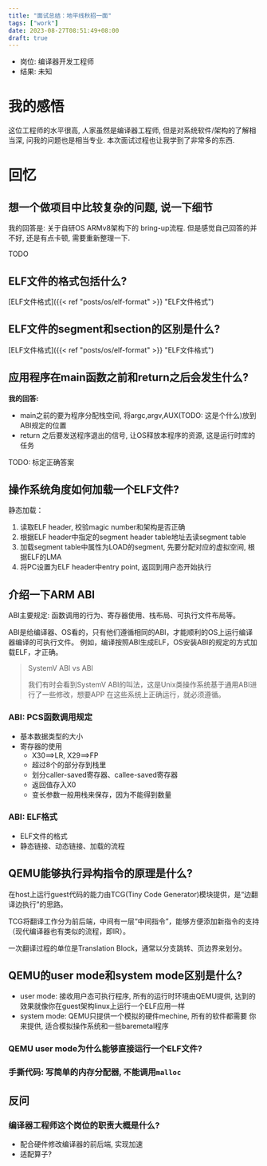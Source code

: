 ```yaml
---
title: "面试总结：地平线秋招一面"
tags: ["work"]
date: 2023-08-27T08:51:49+08:00
draft: true
---
```

- 岗位: 编译器开发工程师
- 结果: 未知

# 我的感悟
这位工程师的水平很高, 人家虽然是编译器工程师, 但是对系统软件/架构的了解相当深,
问我的问题也是相当专业. 本次面试过程也让我学到了非常多的东西.

# 回忆

## 想一个做项目中比较复杂的问题, 说一下细节

我的回答是: 关于自研OS ARMv8架构下的 bring-up流程. 但是感觉自己回答的并不好,
还是有点卡顿, 需要重新整理一下.

TODO

## ELF文件的格式包括什么?
[ELF文件格式]({{< ref "posts/os/elf-format" >}} "ELF文件格式")

## ELF文件的segment和section的区别是什么?
[ELF文件格式]({{< ref "posts/os/elf-format" >}} "ELF文件格式")


## 应用程序在main函数之前和return之后会发生什么?
**我的回答:**
- main之前的要为程序分配栈空间, 将argc,argv,AUX(TODO: 
这是个什么)放到ABI规定的位置
- return 之后要发送程序退出的信号, 让OS释放本程序的资源, 这是运行时库的任务

TODO: 标定正确答案

## 操作系统角度如何加载一个ELF文件?
静态加载：
1. 读取ELF header, 校验magic number和架构是否正确
2. 根据ELF header中指定的segment header table地址去读segment table
3. 加载segment table中属性为LOAD的segment, 先要分配对应的虚拟空间, 根据ELF的LMA
4. 将PC设置为ELF header中entry point, 返回到用户态开始执行


## 介绍一下ARM ABI

ABI主要规定: 函数调用的行为、寄存器使用、栈布局、可执行文件布局等。

ABI是给编译器、OS看的，只有他们遵循相同的ABI，才能顺利的OS上运行编译器编译的可执行文件。
例如，编译按照ABI生成ELF，OS安装ABI的规定的方式加载ELF，才正确。

>SystemV ABI vs ABI
>
>我们有时会看到SystemV ABI的叫法，这是Unix类操作系统基于通用ABI进行了一些修改，想要APP
>在这些系统上正确运行，就必须遵循。
### ABI: PCS函数调用规定
- 基本数据类型的大小
- 寄存器的使用
  - X30==>LR, X29==>FP
  - 超过8个的部分存到栈里
  - 划分caller-saved寄存器、callee-saved寄存器
  - 返回值存入X0
  - 变长参数一般用栈来保存，因为不能得到数量

### ABI: ELF格式
- ELF文件的格式
- 静态链接、动态链接、加载的流程



## QEMU能够执行异构指令的原理是什么?

在host上运行guest代码的能力由TCG(Tiny Code Generator)模块提供，是“边翻译边执行”的思路。

TCG将翻译工作分为前后端，中间有一层“中间指令”，能够方便添加新指令的支持（现代编译器也有类似的流程，即IR）。

一次翻译过程的单位是Translation Block，通常以分支跳转、页边界来划分。

## QEMU的user mode和system mode区别是什么?
- user mode: 接收用户态可执行程序, 所有的运行时环境由QEMU提供, 
  达到的效果就像你在guest架构linux上运行一个ELF应用一样
- system mode: QEMU只提供一个模拟的硬件mechine, 所有的软件都需要
  你来提供, 适合模拟操作系统和一些baremetal程序

### QEMU user mode为什么能够直接运行一个ELF文件?

### 手撕代码: 写简单的内存分配器, 不能调用`malloc`


## 反问

### 编译器工程师这个岗位的职责大概是什么?
- 配合硬件修改编译器的前后端, 实现加速
- 适配算子?

